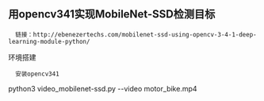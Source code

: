 
## 用opencv341实现MobileNet-SSD检测目标

      链接：http://ebenezertechs.com/mobilenet-ssd-using-opencv-3-4-1-deep-learning-module-python/

环境搭建

      安装opencv341



python3 video_mobilenet-ssd.py --video motor_bike.mp4

